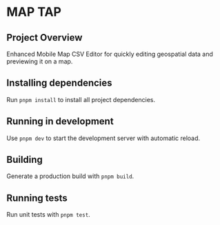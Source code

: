 # MAP TAP

## Project Overview

Enhanced Mobile Map CSV Editor for quickly editing geospatial data and previewing it on a map.

## Installing dependencies

Run `pnpm install` to install all project dependencies.

## Running in development

Use `pnpm dev` to start the development server with automatic reload.

## Building

Generate a production build with `pnpm build`.

## Running tests

Run unit tests with `pnpm test`.
